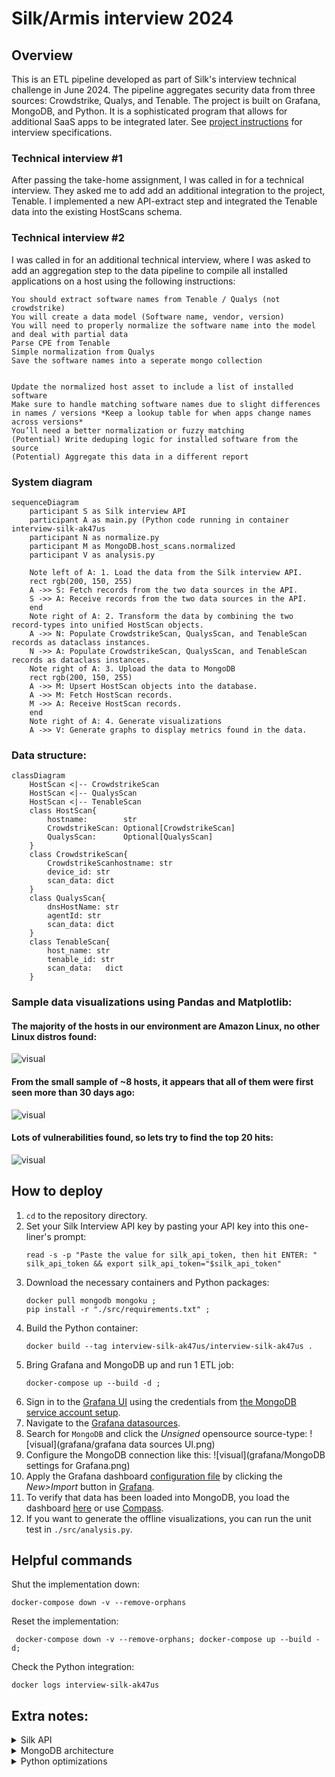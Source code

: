 # Silk/Armis interview 2024


## Overview
This is an ETL pipeline developed as part of Silk's interview technical challenge in June 2024.
The pipeline aggregates security data from three sources: Crowdstrike, Qualys, and Tenable.
The project is built on Grafana, MongoDB, and Python.
It is a sophisticated program that allows for additional SaaS apps to be integrated later.
See [project instructions](./project_instructions/instructions.md) for interview specifications.


### Technical interview #1
After passing the take-home assignment, I was called in for a technical interview. They asked me to add add an additional integration to the project, Tenable. I implemented a new API-extract step and integrated the Tenable data into the existing HostScans schema.


### Technical interview #2
I was called in for an additional technical interview, where I was asked to add an aggregation step to the data pipeline to compile all installed applications on a host using the following instructions:
```
You should extract software names from Tenable / Qualys (not crowdstrike)
You will create a data model (Software name, vendor, version)
You will need to properly normalize the software name into the model and deal with partial data
Parse CPE from Tenable
Simple normalization from Qualys
Save the software names into a seperate mongo collection


Update the normalized host asset to include a list of installed software
Make sure to handle matching software names due to slight differences in names / versions *Keep a lookup table for when apps change names across versions*
You’ll need a better normalization or fuzzy matching
(Potential) Write deduping logic for installed software from the source
(Potential) Aggregate this data in a different report
```


### System diagram
```mermaid
sequenceDiagram
    participant S as Silk interview API
    participant A as main.py (Python code running in container interview-silk-ak47us
    participant N as normalize.py
    participant M as MongoDB.host_scans.normalized
    participant V as analysis.py
    
    Note left of A: 1. Load the data from the Silk interview API.
    rect rgb(200, 150, 255)
    A ->> S: Fetch records from the two data sources in the API.
    S ->> A: Receive records from the two data sources in the API.
    end
    Note right of A: 2. Transform the data by combining the two record-types into unified HostScan objects.
    A ->> N: Populate CrowdstrikeScan, QualysScan, and TenableScan records as dataclass instances.
    N ->> A: Populate CrowdstrikeScan, QualysScan, and TenableScan records as dataclass instances.
    Note right of A: 3. Upload the data to MongoDB
    rect rgb(200, 150, 255)
    A ->> M: Upsert HostScan objects into the database.
    A ->> M: Fetch HostScan records.
    M ->> A: Receive HostScan records.
    end
    Note right of A: 4. Generate visualizations
    A ->> V: Generate graphs to display metrics found in the data.
```


### Data structure:
```mermaid
classDiagram
    HostScan <|-- CrowdstrikeScan
    HostScan <|-- QualysScan
    HostScan <|-- TenableScan
    class HostScan{
        hostname:        str
        CrowdstrikeScan: Optional[CrowdstrikeScan]
        QualysScan:      Optional[QualysScan]     
    }
    class CrowdstrikeScan{
        CrowdstrikeScanhostname: str
        device_id: str
        scan_data: dict
    }
    class QualysScan{
        dnsHostName: str
        agentId: str
        scan_data: dict
    }
    class TenableScan{
        host_name: str
        tenable_id: str
        scan_data:   dict
    }
```


### Sample data visualizations using Pandas and Matplotlib:
#### The majority of the hosts in our environment are Amazon Linux, no other Linux distros found:
![visual](./local_output/os_populations_2024-06-14%2012:38:55.413765+00:00.png)
#### From the small sample of ~8 hosts, it appears that all of them were first seen more than 30 days ago:
![visual](./local_output/old_vs_new_hosts_2024-06-14%2012:38:55.130130+00:00.png)
#### Lots of vulnerabilities found, so lets try to find the top 20 hits:
![visual](./local_output/vuln_counts_2024-06-14%2018:47:55.025517+00:00.png)


## How to deploy
1. `cd` to the repository directory.
2. Set your Silk Interview API key by pasting your API key into this one-liner's prompt:
    ```shell
    read -s -p "Paste the value for silk_api_token, then hit ENTER: " silk_api_token && export silk_api_token="$silk_api_token" 
    ```
3. Download the necessary containers and Python packages:
    ```shell
    docker pull mongodb mongoku ;
    pip install -r "./src/requirements.txt" ;
    ```
4. Build the Python container:
    ```shell
    docker build --tag interview-silk-ak47us/interview-silk-ak47us .
    ```
5. Bring Grafana and MongoDB up and run 1 ETL job:
    ```shell
    docker-compose up --build -d ;
    ```
6. Sign in to the [Grafana UI](http://localhost:3000) using the credentials from [the MongoDB service account setup](db/mongo-init.js).
7. Navigate to the [Grafana datasources](http://localhost:3000/connections/datasources/new).
8. Search for `MongoDB` and click the _Unsigned_ opensource source-type:
    ![visual](grafana/grafana data sources UI.png)
9. Configure the MongoDB connection like this:
    ![visual](grafana/MongoDB settings for Grafana.png)
10. Apply the Grafana dashboard [configuration file](grafana/dashboard.json) by clicking the _New>Import_ button in [Grafana](http://localhost:3000/dashboards).
11. To verify that data has been loaded into MongoDB, you load the dashboard [here](http://localhost:3000/dashboards) or use [Compass](https://www.mongodb.com/products/tools/compass).
12. If you want to generate the offline visualizations, you can run the unit test in `./src/analysis.py`.

## Helpful commands
Shut the implementation down:
```shell
docker-compose down -v --remove-orphans
```
Reset the implementation:
```shell
 docker-compose down -v --remove-orphans; docker-compose up --build -d;
```
Check the Python integration:
```shell
docker logs interview-silk-ak47us
```

## Extra notes:
<details>
<summary>Silk API</summary>

- During development, the interview API was limited to like less than 10 hosts, 
hence the low `limit` value on the silk API client.
- The two different data sources are under the same Python API client because they share authentication parameters and query behavior.
- The Silk API does not appear to have any headers that help pagination.
</details>

<details>
<summary>MongoDB architecture</summary>

- An investigation may want to look through the raw data as well, which is why I kept the entire data structure from each scan source.
- [Synthetic data](https://cookbook.openai.com/examples/sdg1) could have been created to test the bulk_write() performance because the interview API was limited to a miniscule amount of scan data.
- If there was more time given for optimization, [MongoDB Motor](https://www.mongodb.com/docs/drivers/motor/) could have been used for Asynch MongoDB operations:
- There may be a business case to directly combine the data from both scan types and group the key-value pairs by subject (e.g., operating system details).
  - That might be outside the scope of this exercise.
  - They were kept separate for this situation because it helps you know what vendor documentation to check for field details.
- To aid unit testing, MongoDB functions could have been fully mocked out with [mongomock](https://github.com/mongomock/mongomock).
- [MongoDB Compass](https://www.mongodb.com/try/download/compass) was very helpful.
- The "hostname" field could be optimized with a unique index: https://www.mongodb.com/docs/manual/core/index-unique/
</details>

<details>
<summary>Python optimizations</summary>

- Dataclass was used instead of dict because 
    - Dataclass: Attribute access in a dataclass is faster because attributes are accessed via the object's __dict__ (which is a fixed-size array) rather than through a hash lookup as in dictionaries.
    - Dataclass: Provides better type safety and can be used with type hints, which improves code readability and helps catch errors during development. IDEs can provide better autocompletion and static analysis.
    - Dataclass: Makes the code more readable by explicitly defining the structure of the data. This self-documenting feature makes it easier to understand and maintain. 
    - Dataclass can be up to 15x faster to access elements.
- One could re-implement the API client to kick off a batch of asynchronous HTTP calls, based on pagination parameters. This would save lots of time spent waiting for each request.
- The code could also be re-implemented in Cython or Jython, allowing for faster compiled code when running the analysis and graph generation.
- For graphing, Pandas can split the data in MongoDB into chunks, which helps for cases where the data is larger than local system memory can allow.
- The data could also be offloaded to Redis during calculation if it becomes too big.
- Apache Airflow should also be implemented for improved code readability and to be able to use the UI to see scheduled syncs. Also increases collaboration and transparency.
</details>

